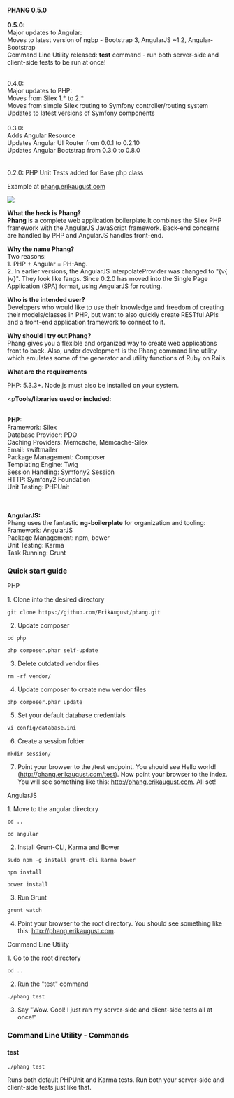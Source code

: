 <p><strong>PHANG 0.5.0</strong><br />
<br /><strong>0.5.0:</strong><br />
Major updates to Angular:<br />
Moves to latest version of ngbp - Bootstrap 3, AngularJS ~1.2, Angular-Bootstrap<br />
Command Line Utility released: <strong>test</strong> command - run both server-side and client-side tests to be run at once!<br />

<br />0.4.0:<br />Major updates to PHP:<br />
Moves from Silex 1.* to 2.*
<br />Moves from simple Silex routing to Symfony controller/routing system
<br />Updates to latest versions of Symfony components
<br />
<br />0.3.0:<br />Adds Angular Resource<br />Updates Angular UI Router from 0.0.1 to 0.2.10<br />
Updates Angular Bootstrap from 0.3.0 to 0.8.0<br /><br /> 
<br />0.2.0: PHP Unit Tests added for Base.php class</p>

<p>Example at <a href="http://phang.erikaugust.com">phang.erikaugust.com</a></p>

<p><img src="http://erikaugust.com/wp-content/uploads/2014/06/5877607_l-300x300.jpg" /></p>

<p><strong>What the heck is Phang?</strong><br />
<strong>Phang</strong> is a complete web application boilerplate.</strong>It combines the Silex PHP framework with the AngularJS JavaScript framework. Back-end concerns are handled by PHP and AngularJS handles front-end.</p>

<p><strong>Why the name Phang?</strong><br />
Two reasons:<br />1. PHP + Angular = PH-Ang.<br />
2. In earlier versions, the AngularJS interpolateProvider was changed to "{v{ }v}". They look like fangs. Since 0.2.0 has moved into the Single Page Application (SPA) format, using AngularJS for routing.</p>

<p><strong>Who is the intended user?</strong><br />
Developers who would like to use their knowledge and freedom of creating their models/classes in PHP, but want to also quickly create RESTful APIs and a front-end application framework to connect to it.</p>

<p><strong>Why should I try out Phang?</strong><br />
Phang gives you a flexible and organized way to create web applications front to back. Also, under development is the Phang command line utility which emulates some of the generator and utility functions of Ruby on Rails.</p>

<p><strong>What are the requirements</strong><br />
<p>PHP: 5.3.3+. Node.js must also be installed on your system.</p>

<p<strong>Tools/libraries used or included:</strong><br /><br />

<strong>PHP:</strong><br />
Framework: Silex<br />
Database Provider: PDO<br />
Caching Providers: Memcache, Memcache-Silex<br />
Email: swiftmailer<br />
Package Management: Composer<br />
Templating Engine: Twig<br />
Session Handling: Symfony2 Session<br />
HTTP: Symfony2 Foundation<br />
Unit Testing: PHPUnit<br />
<br /><br />

<strong>AngularJS:</strong><br />
Phang uses the fantastic <strong>ng-boilerplate</strong> for organization and tooling:<br />
Framework: AngularJS<br />
Package Management: npm, bower<br />
Unit Testing: Karma<br />
Task Running: Grunt<br />
</p>

<h3>Quick start guide</h3>

<p>PHP</p>
1. Clone into the desired directory<br />
<p><code>git clone https://github.com/ErikAugust/phang.git</code></p>

2. Update composer<br />
<p><code>cd php</code></p>
<p><code>php composer.phar self-update</code></p>

3. Delete outdated vendor files<br />
<p><code>rm -rf vendor/</code></p>

4. Update composer to create new vendor files<br />
<p><code>php composer.phar update</code></p>

5. Set your default database credentials<br />
<p><code>vi config/database.ini</code></p>

6. Create a session folder<br />
<p><code>mkdir session/</code></p>

7. Point your browser to the /test endpoint. You should see Hello world! (http://phang.erikaugust.com/test). Now point your browser to the index. You will see something like this: http://phang.erikaugust.com. All set!

<p>AngularJS</p>
1. Move to the angular directory<br />
<p><code>cd ..</code></p>
<p><code>cd angular</code></p>

2. Install Grunt-CLI, Karma and Bower
<p><code>sudo npm -g install grunt-cli karma bower</code></p>
<p><code>npm install</code></p>
<p><code>bower install</code></p>

3. Run Grunt
<p><code>grunt watch</code></p>

4. Point your browser to the root directory. You should see something like this: http://phang.erikaugust.com.

<p>Command Line Utility</p>
1. Go to the root directory<br />
<p><code>cd ..</code>

2. Run the "test" command
<p><code>./phang test</code>

3. Say "Wow. Cool! I just ran my server-side and client-side tests all at once!"


<h3>Command Line Utility - Commands</h3>
<h4>test</h4>
<p><code>./phang test</code></p>
<p>Runs both default PHPUnit and Karma tests. Run both your server-side and client-side tests just like that.</p>
